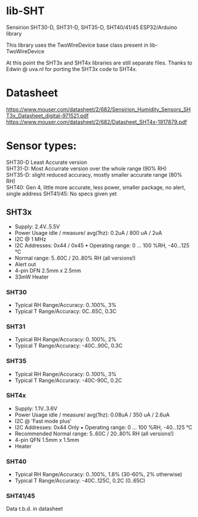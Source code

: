 # lib-SHT
Sensirion SHT30-D, SHT31-D, SHT35-D, SHT40/41/45 ESP32/Arduino library

This library uses the TwoWireDevice base class present in lib-TwoWireDevice

At this point the SHT3x and SHT4x libraries are still separate files. Thanks to Edwin @ uva.nl for porting the SHT3x code to SHT4x.

# Datasheet
https://www.mouser.com/datasheet/2/682/Sensirion_Humidity_Sensors_SHT3x_Datasheet_digital-971521.pdf
https://www.mouser.com/datasheet/2/682/Datasheet_SHT4x-1917879.pdf

# Sensor types:
SHT30-D Least Accurate version  
SHT31-D: Most Accurrate version over the whole range (90% RH)  
SHT35-D: slight reduced accuracy, mostly smaller accurate range (80% RH)  
SHT40: Gen 4, little more accurate, less power, smaller package, no alert, single address
SHT41/45: No specs given yet

## SHT3x
* Supply: 2.4V..5.5V
* Power Usage idle / measure/ avg(1hz): 0.2uA / 800 uA / 2uA 
* I2C @ 1 MHz
* I2C Addresses: 0x44 / 0x45
▪ Operating range: 0 … 100 %RH, -40…125 °C
* Normal range: 5..60C / 20..80% RH (all versions!)
* Alert out
* 4-pin DFN 2.5mm x 2.5mm
* 33mW Heater

### SHT30
* Typical RH Range/Accuracy: 0..100%, 3%
* Typical T Range/Accuracy: 0C..65C, 0.3C
### SHT31
* Typical RH Range/Accuracy: 0..100%, 2%
* Typical T Range/Accuracy: -40C..90C, 0.3C
### SHT35
* Typical RH Range/Accuracy: 0..100%, 3%
* Typical T Range/Accuracy: -40C-90C, 0.2C

### SHT4x
* Supply: 1.1V..3.6V
* Power Usage idle / measure/ avg(1hz): 0.08uA / 350 uA / 2.6uA 
* I2C @ 'Fast mode plus'
* I2C Addresses: 0x44 Only
▪ Operating range: 0 … 100 %RH, -40…125 °C
* Recommended Normal range: 5..60C / 20..80% RH (all versions!)
* 4-pin QFN 1.5mm x 1.5mm
* Heater
### SHT40
* Typical RH Range/Accuracy: 0..100%, 1.8% (30-60%, 2% otherwise)
* Typical T Range/Accuracy: -40C..125C, 0.2C (0..65C)
### SHT41/45
Data t.b.d. in datasheet
